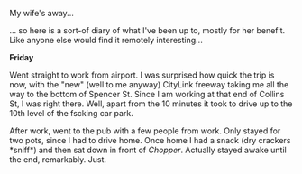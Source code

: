 My wife's away...

<p>... so here is a sort-of diary of what I've been up to, mostly for
her benefit. Like anyone else would find it remotely
interesting...</p>

<b>Friday</b>

<p>Went straight to work from airport. I was surprised how quick the
trip is now, with the "new" (well to me anyway) CityLink freeway
taking me all the way to the bottom of Spencer St. Since I am working
at that end of Collins St, I was right there. Well, apart from the 10
minutes it took to drive up to the 10th level of the fscking car
park.</p>

<p>After work, went to the pub with a few people from work. Only
stayed for two pots, since I had to drive home. Once home I had a
snack (dry crackers *sniff*) and then sat down in front of
<cite>Chopper</cite>. Actually stayed awake until the end,
remarkably. Just.</p>
